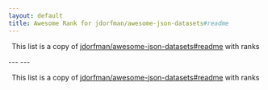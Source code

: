 ```yaml
---
layout: default
title: Awesome Rank for jdorfman/awesome-json-datasets#readme
---
```


<p align="center">
	This list is a copy of <a href="https://github.com/jdorfman/awesome-json-datasets#readme">jdorfman/awesome-json-datasets#readme</a> with ranks
</p>
---
---
<p align="center">
	This list is a copy of <a href="https://github.com/jdorfman/awesome-json-datasets#readme">jdorfman/awesome-json-datasets#readme</a> with ranks
</p>

